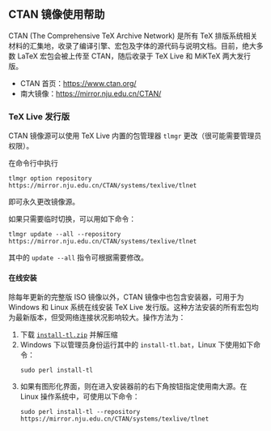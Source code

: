 ## CTAN 镜像使用帮助

CTAN (The Comprehensive TeX Archive Network) 是所有 TeX 排版系统相关材料的汇集地，收录了编译引擎、宏包及字体的源代码与说明文档。目前，绝大多数 LaTeX 宏包会被上传至 CTAN，随后收录于 TeX Live 和 MiKTeX 两大发行版。

- CTAN 首页：<https://www.ctan.org/>
- 南大镜像：<https://mirror.nju.edu.cn/CTAN/>

### TeX Live 发行版

CTAN 镜像源可以使用 TeX Live 内置的包管理器 `tlmgr` 更改（很可能需要管理员权限）。

在命令行中执行

```
tlmgr option repository https://mirror.nju.edu.cn/CTAN/systems/texlive/tlnet
```

即可永久更改镜像源。

如果只需要临时切换，可以用如下命令：

```
tlmgr update --all --repository https://mirror.nju.edu.cn/CTAN/systems/texlive/tlnet
```

其中的 `update --all` 指令可根据需要修改。

#### 在线安装

除每年更新的完整版 ISO 镜像以外，CTAN 镜像中也包含安装器，可用于为 Windows 和 Linux 系统在线安装 TeX Live 发行版。这种方法安装的所有宏包均为最新版本，但受网络连接状况影响较大。操作方法为：

1. 下载 [`install-tl.zip`](https://mirrors.nju.edu.cn/CTAN/systems/texlive/tlnet/install-tl.zip) 并解压缩
1. Windows 下以管理员身份运行其中的 `install-tl.bat`，Linux 下使用如下命令：
    ```
    sudo perl install-tl
    ```
1. 如果有图形化界面，则在进入安装器前的右下角按钮指定使用南大源。在 Linux 操作系统中，可使用以下命令：
    ```
    sudo perl install-tl --repository https://mirror.nju.edu.cn/CTAN/systems/texlive/tlnet
    ```
